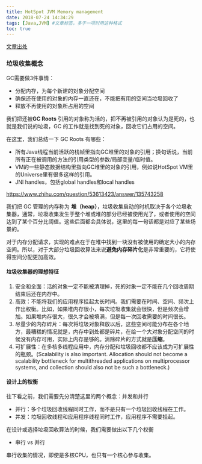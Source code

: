 ```yaml
---
title: HotSpot JVM Memory management
date: 2018-07-24 14:34:29
tags: [Java,JVM] #文章标签，多于一项时用这种格式
toc: true
---
```

[文章出处](https://javadoop.com/post/jvm-memory-management)
### 垃圾收集概念

GC需要做3件事情：
* 分配内存，为每个新建的对象分配空间
* 确保还在使用的对象的内存一直还在，不能把有用的空间当垃圾回收了
* 释放不再使用的对象所占用的空间

我们把还被**GC Roots** 引用的对象称为活的，把不再被引用的对象认为是死的，也就是我们说的垃圾，GC 的工作就是找到死的对象，回收它们占用的空间。

在这里，我们总结一下 GC Roots 有哪些：

* 所有Java线程当前活跃的栈帧里指向GC堆里的对象的引用；换句话说，当前所有正在被调用的方法的引用类型的参数/局部变量/临时值。
* VM的一些静态数据结构里指向GC堆里的对象的引用，例如说HotSpot VM里的Universe里有很多这样的引用。
* JNI handles，包括global handles和local handles

https://www.zhihu.com/question/53613423/answer/135743258

我们把 GC 管理的内存称为 **堆（heap）**，垃圾收集启动的时机取决于各个垃圾收集器，通常，垃圾收集发生于整个堆或堆的部分已经被使用光了，或者使用的空间达到了某个百分比阈值。这些后面都会具体说，这里的每一句话都是对应了某些场景的。

对于内存分配请求，实现的难点在于在堆中找到一块没有被使用的确定大小的内存空间。所以，对于大部分垃圾回收算法来说**避免内存碎片化**是非常重要的，它将使得空间分配更加高效。

#### 垃圾收集器的理想特征

1. 安全和全面：活的对象一定不能被清理掉，死的对象一定不能在几个回收周期结束后还在内存中。
2. 高效：不能将我们的应用程序挂起太长时间。我们需要在时间、空间、频次上作出权衡。比如，如果堆内存很小，每次垃圾收集就会很快，但是频次会增加。如果堆内存很大，很久才会被填满，但是每一次回收需要的时间很长。
3. 尽量少的内存碎片：每次将垃圾对象释放以后，这些空间可能分布在各个地方，最糟糕的情况就是，内存中到处都是碎片，在给一个大对象分配空间的时候没有内存可用，实际上内存是够的。消除碎片的方式就是**压缩**。
4. 可扩展性：在多核多线程应用中，内存分配和垃圾回收都不应该成为可扩展性的瓶颈。(Scalability is also important. Allocation should not become a scalability bottleneck for multithreaded applications on multiprocessor systems, and collection should also not be such a bottleneck.)

#### 设计上的权衡

往下看之前，我们需要先分清楚这里的两个概念：并发和并行

* 并行：多个垃圾回收线程同时工作，而不是只有一个垃圾回收线程在工作。
* 并发：垃圾回收线程和应用程序线程同时工作，应用程序不需要挂起。

在设计或选择垃圾回收算法的时候，我们需要做出以下几个权衡

* 串行 vs 并行

串行收集的情况，即使是多核CPU，也只有一个核心参与收集。